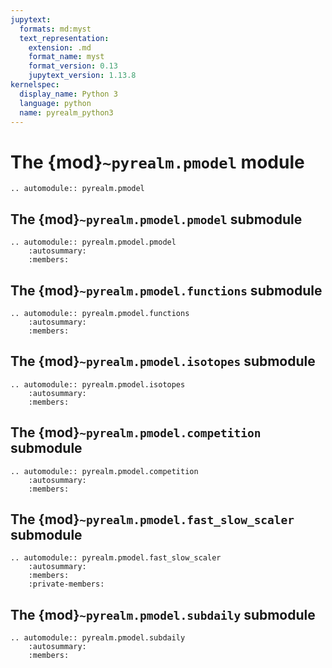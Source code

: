 ```yaml
---
jupytext:
  formats: md:myst
  text_representation:
    extension: .md
    format_name: myst
    format_version: 0.13
    jupytext_version: 1.13.8
kernelspec:
  display_name: Python 3
  language: python
  name: pyrealm_python3
---
```


# The {mod}`~pyrealm.pmodel` module

```{eval-rst}
.. automodule:: pyrealm.pmodel
```

## The {mod}`~pyrealm.pmodel.pmodel` submodule

```{eval-rst}
.. automodule:: pyrealm.pmodel.pmodel
    :autosummary:
    :members:
```

## The {mod}`~pyrealm.pmodel.functions` submodule

```{eval-rst}
.. automodule:: pyrealm.pmodel.functions
    :autosummary:
    :members:
```

## The {mod}`~pyrealm.pmodel.isotopes` submodule

```{eval-rst}
.. automodule:: pyrealm.pmodel.isotopes
    :autosummary:
    :members:
```

## The {mod}`~pyrealm.pmodel.competition` submodule

```{eval-rst}
.. automodule:: pyrealm.pmodel.competition
    :autosummary:
    :members:
```

## The {mod}`~pyrealm.pmodel.fast_slow_scaler` submodule

```{eval-rst}
.. automodule:: pyrealm.pmodel.fast_slow_scaler
    :autosummary:
    :members:
    :private-members:
```

## The {mod}`~pyrealm.pmodel.subdaily` submodule

```{eval-rst}
.. automodule:: pyrealm.pmodel.subdaily
    :autosummary:
    :members:
```
